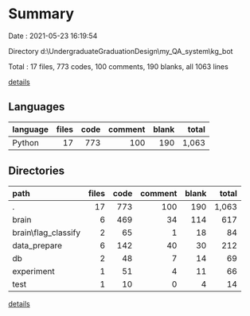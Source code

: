 # Summary

Date : 2021-05-23 16:19:54

Directory d:\UndergraduateGraduationDesign\my_QA_system\kg_bot

Total : 17 files,  773 codes, 100 comments, 190 blanks, all 1063 lines

[details](details.md)

## Languages
| language | files | code | comment | blank | total |
| :--- | ---: | ---: | ---: | ---: | ---: |
| Python | 17 | 773 | 100 | 190 | 1,063 |

## Directories
| path | files | code | comment | blank | total |
| :--- | ---: | ---: | ---: | ---: | ---: |
| . | 17 | 773 | 100 | 190 | 1,063 |
| brain | 6 | 469 | 34 | 114 | 617 |
| brain\flag_classify | 2 | 65 | 1 | 18 | 84 |
| data_prepare | 6 | 142 | 40 | 30 | 212 |
| db | 2 | 48 | 7 | 14 | 69 |
| experiment | 1 | 51 | 4 | 11 | 66 |
| test | 1 | 10 | 0 | 4 | 14 |

[details](details.md)